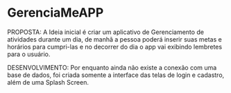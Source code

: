 # GerenciaMeAPP
PROPOSTA: A Ideia inicial é criar um aplicativo de Gerenciamento de atividades durante um dia, de manhã a pessoa poderá inserir suas metas e horários para cumpri-las e no decorrer do dia o app vai exibindo lembretes para o usuário.

DESENVOLVIMENTO: Por enquanto ainda não existe a conexão com uma base de dados, foi criada somente a interface das telas de login e cadastro, além de uma Splash Screen.

